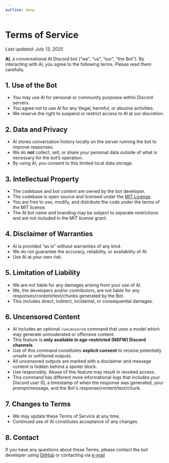 ```yaml
---
outline: deep
---
```


# Terms of Service

*Last updated: July 13, 2025*

**Al**, a conversational AI Discord bot (“we”, “us”, “our”, "the Bot"). By interacting with Al, you agree to the following terms. Please read them carefully.

## 1. Use of the Bot

* You may use Al for personal or community purposes within Discord servers.
* You agree not to use Al for any illegal, harmful, or abusive activities.
* We reserve the right to suspend or restrict access to Al at our discretion.

## 2. Data and Privacy

* Al stores conversation history locally on the server running the bot to improve responses.
* We do **not** collect, sell, or share your personal data outside of what is necessary for the bot’s operation.
* By using Al, you consent to this limited local data storage.

## 3. Intellectual Property

* The codebase and bot content are owned by the bot developer.
* The codebase is open source and licensed under the [MIT License](https://opensource.org/licenses/MIT).
* You are free to use, modify, and distribute the code under the terms of the MIT license.
* The Al bot name and branding may be subject to separate restrictions and are not included in the MIT license grant.

## 4. Disclaimer of Warranties

* Al is provided “as is” without warranties of any kind.
* We do not guarantee the accuracy, reliability, or availability of Al.
* Use Al at your own risk.

## 5. Limitation of Liability

* We are not liable for any damages arising from your use of Al.
* We, the developers and/or contributors, are not liable for any responses/content/text/chunks generated by the Bot.
* This includes direct, indirect, incidental, or consequential damages.

## 6. Uncensored Content

* Al includes an optional `/uncensored` command that uses a model which may generate unmoderated or offensive content.
* This feature is **only available in age-restricted (NSFW) Discord channels**.
* Use of this command constitutes **explicit consent** to receive potentially unsafe or unfiltered outputs.
* All uncensored outputs are marked with a disclaimer and message content is hidden behind a spoiler block.
* Use responsibly. Abuse of this feature may result in revoked access.
* This command has different more informational logs that includes your Discord user ID, a timestamp of when the response was generated, your prompt/message, and the Bot's response/content/text/chunk.


## 7. Changes to Terms

* We may update these Terms of Service at any time.
* Continued use of Al constitutes acceptance of any changes.

## 8. Contact

If you have any questions about these Terms, please contact the bot developer using [GitHub](https://github.com/myferr/al) or contacting via [e-mail](mailto:contactme.myfer@protonmail.com)
